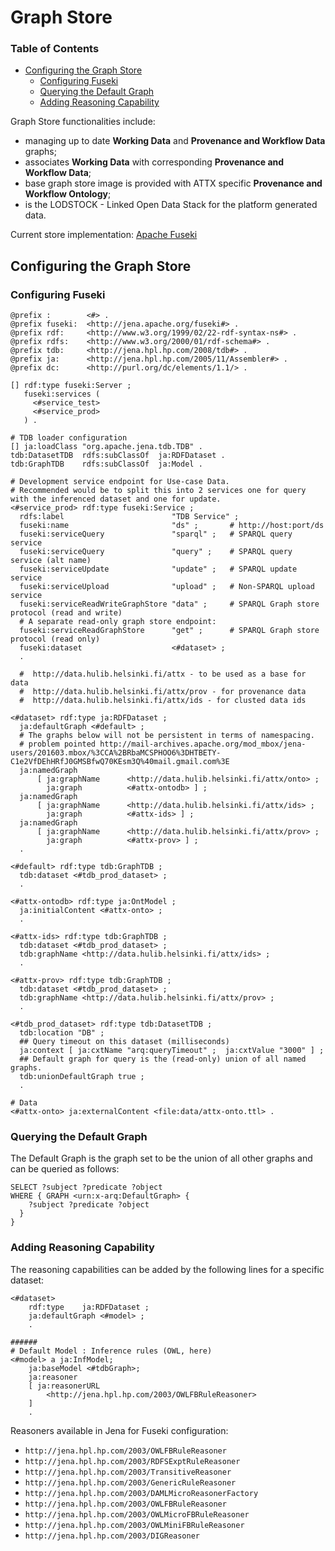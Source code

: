 # Graph Store

### Table of Contents
<!-- TOC START min:1 max:3 link:true update:true -->
  - [Configuring the Graph Store](#configuring-the-graph-store)
    - [Configuring Fuseki](#configuring-fuseki)
    - [Querying the Default Graph](#querying-the-default-graph)
    - [Adding Reasoning Capability](#adding-reasoning-capability)

<!-- TOC END -->

Graph Store functionalities include:
* managing up to date **Working Data** and **Provenance and Workflow Data** graphs;
* associates  **Working Data** with corresponding **Provenance and Workflow Data**;
* base graph store image is provided with ATTX specific **Provenance and Workflow Ontology**;
* is the LODSTOCK - Linked Open Data Stack for the platform generated data.

Current store implementation: [Apache Fuseki](https://jena.apache.org/documentation/fuseki2/index.html)

## Configuring the Graph Store

### Configuring Fuseki

```turtle
@prefix :        <#> .
@prefix fuseki:  <http://jena.apache.org/fuseki#> .
@prefix rdf:     <http://www.w3.org/1999/02/22-rdf-syntax-ns#> .
@prefix rdfs:    <http://www.w3.org/2000/01/rdf-schema#> .
@prefix tdb:     <http://jena.hpl.hp.com/2008/tdb#> .
@prefix ja:      <http://jena.hpl.hp.com/2005/11/Assembler#> .
@prefix dc:      <http://purl.org/dc/elements/1.1/> .

[] rdf:type fuseki:Server ;
   fuseki:services (
     <#service_test>
     <#service_prod>
   ) .

# TDB loader configuration
[] ja:loadClass "org.apache.jena.tdb.TDB" .
tdb:DatasetTDB  rdfs:subClassOf  ja:RDFDataset .
tdb:GraphTDB    rdfs:subClassOf  ja:Model .

# Development service endpoint for Use-case Data.
# Recommended would be to split this into 2 services one for query with the inferenced dataset and one for update.
<#service_prod> rdf:type fuseki:Service ;
  rdfs:label                        "TDB Service" ;
  fuseki:name                       "ds" ;       # http://host:port/ds
  fuseki:serviceQuery               "sparql" ;   # SPARQL query service
  fuseki:serviceQuery               "query" ;    # SPARQL query service (alt name)
  fuseki:serviceUpdate              "update" ;   # SPARQL update service
  fuseki:serviceUpload              "upload" ;   # Non-SPARQL upload service
  fuseki:serviceReadWriteGraphStore "data" ;     # SPARQL Graph store protocol (read and write)
  # A separate read-only graph store endpoint:
  fuseki:serviceReadGraphStore      "get" ;      # SPARQL Graph store protocol (read only)
  fuseki:dataset                    <#dataset> ;
  .

  #  http://data.hulib.helsinki.fi/attx - to be used as a base for data
  #  http://data.hulib.helsinki.fi/attx/prov - for provenance data
  #  http://data.hulib.helsinki.fi/attx/ids - for clusted data ids

<#dataset> rdf:type ja:RDFDataset ;
  ja:defaultGraph <#default> ;
  # The graphs below will not be persistent in terms of namespacing.
  # problem pointed http://mail-archives.apache.org/mod_mbox/jena-users/201603.mbox/%3CCA%2BRbaMCSPHOO6%3DHTBETY-C1e2VfDEhHRfJ0GMSBfwQ70KEsm3Q%40mail.gmail.com%3E
  ja:namedGraph
      [ ja:graphName      <http://data.hulib.helsinki.fi/attx/onto> ;
        ja:graph          <#attx-ontodb> ] ;
  ja:namedGraph
      [ ja:graphName      <http://data.hulib.helsinki.fi/attx/ids> ;
        ja:graph          <#attx-ids> ] ;
  ja:namedGraph
      [ ja:graphName      <http://data.hulib.helsinki.fi/attx/prov> ;
        ja:graph          <#attx-prov> ] ;
  .

<#default> rdf:type tdb:GraphTDB ;
  tdb:dataset <#tdb_prod_dataset> ;
  .

<#attx-ontodb> rdf:type ja:OntModel ;
  ja:initialContent <#attx-onto> ;
  .

<#attx-ids> rdf:type tdb:GraphTDB ;
  tdb:dataset <#tdb_prod_dataset> ;
  tdb:graphName <http://data.hulib.helsinki.fi/attx/ids> ;
  .

<#attx-prov> rdf:type tdb:GraphTDB ;
  tdb:dataset <#tdb_prod_dataset> ;
  tdb:graphName <http://data.hulib.helsinki.fi/attx/prov> ;
  .

<#tdb_prod_dataset> rdf:type tdb:DatasetTDB ;
  tdb:location "DB" ;
  ## Query timeout on this dataset (milliseconds)
  ja:context [ ja:cxtName "arq:queryTimeout" ;  ja:cxtValue "3000" ] ;
  ## Default graph for query is the (read-only) union of all named graphs.
  tdb:unionDefaultGraph true ;
  .

# Data
<#attx-onto> ja:externalContent <file:data/attx-onto.ttl> .

```

### Querying the Default Graph

The Default Graph is the graph set to be the union of all other graphs and can be queried as follows:

```turtle
SELECT ?subject ?predicate ?object
WHERE { GRAPH <urn:x-arq:DefaultGraph> {
    ?subject ?predicate ?object
  }
}
```

### Adding Reasoning Capability

The reasoning capabilities can be added by the following lines for a specific dataset:
```turtle
<#dataset>
    rdf:type    ja:RDFDataset ;
    ja:defaultGraph <#model> ;
    .      

######
# Default Model : Inference rules (OWL, here)
<#model> a ja:InfModel;
    ja:baseModel <#tdbGraph>;
    ja:reasoner
    [ ja:reasonerURL
        <http://jena.hpl.hp.com/2003/OWLFBRuleReasoner>
    ]
    .
```

Reasoners available in Jena for Fuseki configuration:
* `http://jena.hpl.hp.com/2003/OWLFBRuleReasoner`
* `http://jena.hpl.hp.com/2003/RDFSExptRuleReasoner`
* `http://jena.hpl.hp.com/2003/TransitiveReasoner`
* `http://jena.hpl.hp.com/2003/GenericRuleReasoner`
* `http://jena.hpl.hp.com/2003/DAMLMicroReasonerFactory`
* `http://jena.hpl.hp.com/2003/OWLFBRuleReasoner`
* `http://jena.hpl.hp.com/2003/OWLMicroFBRuleReasoner`
* `http://jena.hpl.hp.com/2003/OWLMiniFBRuleReasoner`
* `http://jena.hpl.hp.com/2003/DIGReasoner`
